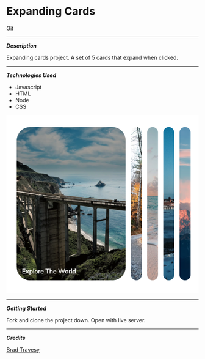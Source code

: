 # Expanding Cards


[Git](https://github.com/jinyangb/expanding-cards)

---

**_Description_**

Expanding cards project. A set of 5 cards that expand when clicked.

---

**_Technologies Used_**

- Javascript
- HTML
- Node
- CSS

![Screenshot](screenshot.png)

---

**_Getting Started_**

Fork and clone the project down. Open with live server.

---

**_Credits_**

[Brad Travesy](udemy.com)
